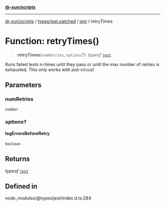 [**@-xun/scripts**](../../../../../README.md)

***

[@-xun/scripts](../../../../../README.md) / [types/jest.patched](../../../README.md) / [jest](../README.md) / retryTimes

# Function: retryTimes()

> **retryTimes**(`numRetries`, `options`?): *typeof* [`jest`](../README.md)

Runs failed tests n-times until they pass or until the max number of retries is exhausted.
This only works with jest-circus!

## Parameters

### numRetries

`number`

### options?

#### logErrorsBeforeRetry

`boolean`

## Returns

*typeof* [`jest`](../README.md)

## Defined in

node\_modules/@types/jest/index.d.ts:284
